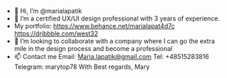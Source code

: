 - 👋 Hi, I’m @marialapatik
- 👀 I’m a certified UX/UI design professional with 3 years of experience.
- My portfolio:
    https://www.behance.net/marialapat4d7c
    https://dribbble.com/west32
- 💞️ I’m looking to collaborate with a company where I can go the extra mile in the design process and become a professional
- 📫 Contact me
      Email: Maria.lapatik@gmail.com
      Tel: +48515283816
      Telegram: marytop78
With Best regards, Mary

<!---
@marialapatik is a ✨ special ✨ repository because its `README.md` (this file) appears on your GitHub profile.
You can click the Preview link to take a look at your changes.
--->
